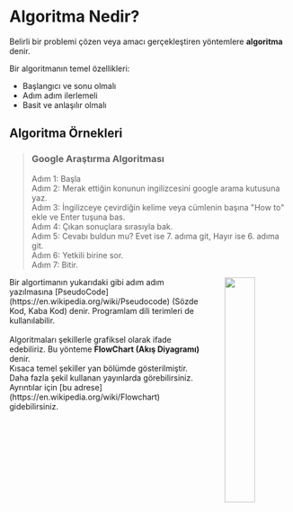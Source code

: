 # Algoritma Nedir?

Belirli bir problemi çözen veya amacı gerçekleştiren yöntemlere <b>algoritma</b> denir.

Bir algoritmanın temel özellikleri:
* Başlangıcı ve sonu olmalı
* Adım adım ilerlemeli
* Basit ve anlaşılır olmalı

## Algoritma Örnekleri

>### Google Araştırma Algoritması
>Adım 1: Başla<br>
>Adım 2: Merak ettiğin konunun ingilizcesini google arama kutusuna yaz.<br>
>Adım 3: İngilizceye çevirdiğin kelime veya cümlenin başına "How to" ekle ve Enter tuşuna bas.<br>
>Adım 4: Çıkan sonuçlara sırasıyla bak.<br>
>Adım 5: Cevabı buldun mu? Evet ise 7. adıma git, Hayır ise 6. adıma git.<br>
>Adım 6: Yetkili birine sor.<br>
>Adım 7: Bitir.<br>
<div style="width: 100%">
    <div style="float: left; width: 70%;">
    Bir algortimanın yukarıdaki gibi adım adım yazılmasına [PseudoCode](https://en.wikipedia.org/wiki/Pseudocode)
    (Sözde Kod, Kaba Kod) denir. Programlam dili terimleri de kullanılabilir. <br><br>
    Algoritmaları şekillerle grafiksel olarak ifade edebiliriz. Bu yönteme <b>FlowChart (Akış Diyagramı)</b> denir.<br/>
    Kısaca temel şekiller yan bölümde gösterilmiştir. Daha fazla şekil kullanan yayınlarda görebilirsiniz.
    Ayrıntılar için [bu adrese](https://en.wikipedia.org/wiki/Flowchart) gidebilirsiniz. 
    </div>
    <div style="float: right; width: 30%;">
        <img src="https://gedik.blob.core.windows.net/images/fc.png" style="margin-left: 20%; width: 60%; height: 400px;">
    </div>
</div>